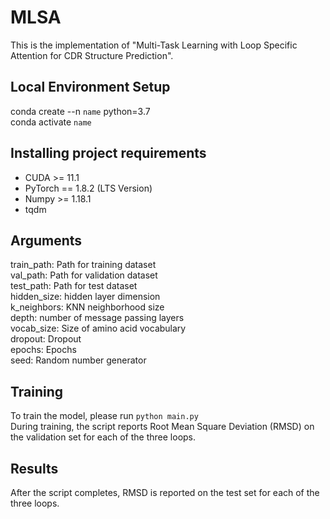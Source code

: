 # MLSA
This is the implementation of "Multi-Task Learning with Loop Specific Attention for CDR Structure Prediction".

## Local Environment Setup
conda create --n `name` python=3.7 \
conda activate `name`

## Installing project requirements
- CUDA >= 11.1 
- PyTorch == 1.8.2 (LTS Version) 
- Numpy >= 1.18.1 
- tqdm

## Arguments
train_path: Path for training dataset \
val_path: Path for validation dataset \
test_path: Path for test dataset \
hidden_size: hidden layer dimension \
k_neighbors: KNN neighborhood size \
depth: number of message passing layers \
vocab_size: Size of amino acid vocabulary \
dropout: Dropout \
epochs: Epochs \
seed: Random number generator

## Training
To train the model, please run `python main.py` \
During training, the script reports Root Mean Square Deviation (RMSD) on the validation set for each of the three loops.

## Results
After the script completes, RMSD is reported on the test set for each of the three loops.
